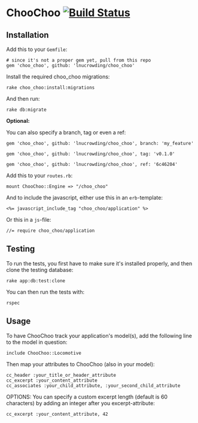 # ChooChoo [![Build Status](https://travis-ci.org/lnucrowding/choo_choo.png?branch=master)](https://travis-ci.org/lnucrowding/choo_choo)

## Installation

Add this to your `Gemfile`:

    # since it's not a proper gem yet, pull from this repo
    gem 'choo_choo', github: 'lnucrowding/choo_choo'

Install the required choo_choo migrations:

    rake choo_choo:install:migrations

And then run:

    rake db:migrate

**Optional:**

You can also specify a branch, tag or even a ref:

    gem 'choo_choo', github: 'lnucrowding/choo_choo', branch: 'my_feature'

    gem 'choo_choo', github: 'lnucrowding/choo_choo', tag: 'v0.1.0'

    gem 'choo_choo', github: 'lnucrowding/choo_choo', ref: '6c46204'

Add this to your `routes.rb`:

    mount ChooChoo::Engine => "/choo_choo"

And to include the javascript, either use this in an `erb`-template:

    <%= javascript_include_tag "choo_choo/application" %>

Or this in a `js`-file:

    //= require choo_choo/application

## Testing

To run the tests, you first have to make sure it's installed properly, and then
clone the testing database:

    rake app:db:test:clone

You can then run the tests with:

    rspec

## Usage

To have ChooChoo track your application's model(s), add the following line to the model in question:

    include ChooChoo::Locomotive

Then map your attributes to ChooChoo (also in your model):

    cc_header :your_title_or_header_attribute
    cc_excerpt :your_content_attribute
    cc_associates :your_child_attribute, :your_second_child_attribute

OPTIONS: You can specify a custom excerpt length (default is 60 characters) by adding an integer after you excerpt-attribute:

    cc_excerpt :your_content_attribute, 42
